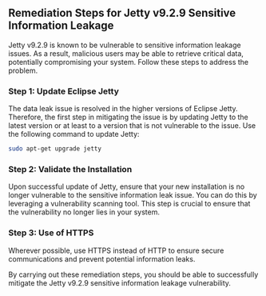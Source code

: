 

## Remediation Steps for Jetty v9.2.9 Sensitive Information Leakage

Jetty v9.2.9 is known to be vulnerable to sensitive information leakage issues. As a result, malicious users may be able to retrieve critical data, potentially compromising your system. Follow these steps to address the problem.

### Step 1: Update Eclipse Jetty

The data leak issue is resolved in the higher versions of Eclipse Jetty. Therefore, the first step in mitigating the issue is by updating Jetty to the latest version or at least to a version that is not vulnerable to the issue. Use the following command to update Jetty:

```bash
sudo apt-get upgrade jetty
```

### Step 2: Validate the Installation

Upon successful update of Jetty, ensure that your new installation is no longer vulnerable to the sensitive information leak issue. You can do this by leveraging a vulnerability scanning tool. This step is crucial to ensure that the vulnerability no longer lies in your system.


### Step 3: Use of HTTPS 

Wherever possible, use HTTPS instead of HTTP to ensure secure communications and prevent potential information leaks.

By carrying out these remediation steps, you should be able to successfully mitigate the Jetty v9.2.9 sensitive information leakage vulnerability.